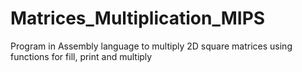 # Matrices_Multiplication_MIPS

Program in Assembly language to multiply 2D square matrices using functions for fill, print and multiply
